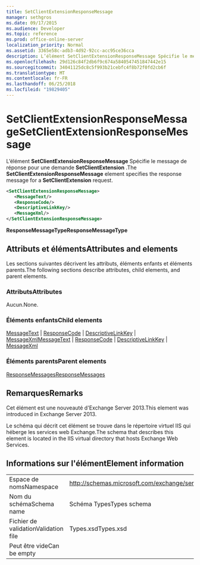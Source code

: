 ```yaml
---
title: SetClientExtensionResponseMessage
manager: sethgros
ms.date: 09/17/2015
ms.audience: Developer
ms.topic: reference
ms.prod: office-online-server
localization_priority: Normal
ms.assetid: 3365e58c-adb3-4d92-92cc-acc95ce36cca
description: L’élément SetClientExtensionResponseMessage Spécifie le message de réponse pour une demande SetClientExtension.
ms.openlocfilehash: 29d126c84f2db6f9c674a5840547451847442e15
ms.sourcegitcommit: 34041125dc8c5f993b21cebfc4f8b72f0fd2cb6f
ms.translationtype: MT
ms.contentlocale: fr-FR
ms.lasthandoff: 06/25/2018
ms.locfileid: "19829405"
---
```

# <a name="setclientextensionresponsemessage"></a><span data-ttu-id="19516-103">SetClientExtensionResponseMessage</span><span class="sxs-lookup"><span data-stu-id="19516-103">SetClientExtensionResponseMessage</span></span>

<span data-ttu-id="19516-104">L’élément **SetClientExtensionResponseMessage** Spécifie le message de réponse pour une demande **SetClientExtension** .</span><span class="sxs-lookup"><span data-stu-id="19516-104">The **SetClientExtensionResponseMessage** element specifies the response message for a **SetClientExtension** request.</span></span> 
  
```XML
<SetClientExtensionResponseMessage>
   <MessageText/>
   <ResponseCode/>
   <DescriptiveLinkKey/>
   <MessageXml/>
</SetClientExtensionResponseMessage>
```

 <span data-ttu-id="19516-105">**ResponseMessageType**</span><span class="sxs-lookup"><span data-stu-id="19516-105">**ResponseMessageType**</span></span>
## <a name="attributes-and-elements"></a><span data-ttu-id="19516-106">Attributs et éléments</span><span class="sxs-lookup"><span data-stu-id="19516-106">Attributes and elements</span></span>

<span data-ttu-id="19516-107">Les sections suivantes décrivent les attributs, éléments enfants et éléments parents.</span><span class="sxs-lookup"><span data-stu-id="19516-107">The following sections describe attributes, child elements, and parent elements.</span></span>
  
### <a name="attributes"></a><span data-ttu-id="19516-108">Attributs</span><span class="sxs-lookup"><span data-stu-id="19516-108">Attributes</span></span>

<span data-ttu-id="19516-109">Aucun.</span><span class="sxs-lookup"><span data-stu-id="19516-109">None.</span></span>
  
### <a name="child-elements"></a><span data-ttu-id="19516-110">Éléments enfants</span><span class="sxs-lookup"><span data-stu-id="19516-110">Child elements</span></span>

<span data-ttu-id="19516-111">[MessageText](messagetext.md) | [ResponseCode](responsecode.md) | [DescriptiveLinkKey](descriptivelinkkey.md) | [MessageXml](messagexml.md)</span><span class="sxs-lookup"><span data-stu-id="19516-111">[MessageText](messagetext.md) | [ResponseCode](responsecode.md) | [DescriptiveLinkKey](descriptivelinkkey.md) | [MessageXml](messagexml.md)</span></span>
  
### <a name="parent-elements"></a><span data-ttu-id="19516-112">Éléments parents</span><span class="sxs-lookup"><span data-stu-id="19516-112">Parent elements</span></span>

[<span data-ttu-id="19516-113">ResponseMessages</span><span class="sxs-lookup"><span data-stu-id="19516-113">ResponseMessages</span></span>](responsemessages.md)
  
## <a name="remarks"></a><span data-ttu-id="19516-114">Remarques</span><span class="sxs-lookup"><span data-stu-id="19516-114">Remarks</span></span>

<span data-ttu-id="19516-115">Cet élément est une nouveauté d'Exchange Server 2013.</span><span class="sxs-lookup"><span data-stu-id="19516-115">This element was introduced in Exchange Server 2013.</span></span>
  
<span data-ttu-id="19516-116">Le schéma qui décrit cet élément se trouve dans le répertoire virtuel IIS qui héberge les services web Exchange.</span><span class="sxs-lookup"><span data-stu-id="19516-116">The schema that describes this element is located in the IIS virtual directory that hosts Exchange Web Services.</span></span>
  
## <a name="element-information"></a><span data-ttu-id="19516-117">Informations sur l'élément</span><span class="sxs-lookup"><span data-stu-id="19516-117">Element information</span></span>

|||
|:-----|:-----|
|<span data-ttu-id="19516-118">Espace de noms</span><span class="sxs-lookup"><span data-stu-id="19516-118">Namespace</span></span>  <br/> |http://schemas.microsoft.com/exchange/services/2006/types  <br/> |
|<span data-ttu-id="19516-119">Nom du schéma</span><span class="sxs-lookup"><span data-stu-id="19516-119">Schema name</span></span>  <br/> |<span data-ttu-id="19516-120">Schéma Types</span><span class="sxs-lookup"><span data-stu-id="19516-120">Types schema</span></span>  <br/> |
|<span data-ttu-id="19516-121">Fichier de validation</span><span class="sxs-lookup"><span data-stu-id="19516-121">Validation file</span></span>  <br/> |<span data-ttu-id="19516-122">Types.xsd</span><span class="sxs-lookup"><span data-stu-id="19516-122">Types.xsd</span></span>  <br/> |
|<span data-ttu-id="19516-123">Peut être vide</span><span class="sxs-lookup"><span data-stu-id="19516-123">Can be empty</span></span>  <br/> ||
   

